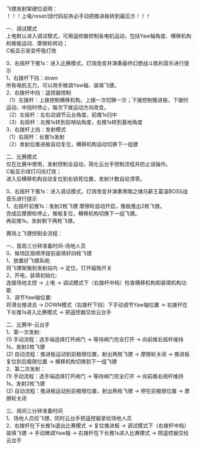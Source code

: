 飞镖发射架键位说明：  
！！！上电/reset/烧代码前务必手动把推进板转到最后方！！！

一、调试模式  
上电默认进入调试模式，可用遥控器控制各电机运动，包括Yaw轴角度、横移机构和推板运动、摩擦轮转动；  
C板显示渐变呼吸灯效

0、右摇杆下推1s：进入比赛模式，灯效改变并演奏最终幻想战斗胜利音乐进行提示  
1、右拨杆下挡：down  
  所有电机无力，可以用手微调Yaw轴、装填飞镖。  
2、右拨杆中挡：遥控器控制  
（1）左拨杆：上拨控制横移机构，上拨一次切换一次；下拨控制推进板，下拨时运动，中挡时停止，每次下拨运动方向改变。  
（2）左摇杆：左右动调节云台角度，前推1s归中  
（3）右摇杆：左推1s转到前哨站角度，右推1s转到基地角度  
3、右拨杆上挡：发射模式  
（1）右摇杆：长推1s发射  
（2）发射后推进板自动复位，横移机构自动切换下一组镖  

二、比赛模式  
仅在比赛中使用，发射控制全自动，简化云台手控制流程并防止误操作。  
C板显示绿灯闪烁灯效；  
进入后横移机构自动复位到右锁死位置，发射计数自动清零。  

0、右摇杆下推1s：进入调试模式，灯效改变并演奏黑暗之魂乌薪王葛温BOSS战音乐进行提示  
1、右摇杆前推1s：发射2枚飞镖
摩擦轮自动开启，推板推出2枚飞镖。  
完成后摩擦轮停止，推板复位，横移机构切换下一组飞镖。  
再前推1s，发射剩下两枚飞镖。  
                    
                
                   
赛场上飞镖控制全流程：
	
一、首局三分钟准备时间-场地人员  
0、候场区按顺序提前装填好四枚飞镖  
1、放置好飞镖系统:  
将飞镖架搬到发射站内 -> 定位，打开磁吸开关  
2、开电，装填初始化:  
连接场地主控 -> 上电 -> 调试模式下（右拨杆中档）检查横移机构和装填机构功能  
3、调节Yaw轴位置:  
将滑台推进去 -> DOWN模式（右拨杆下挡）下手动调节Yaw轴位置 -> 右拨杆在下长推1s进入比赛模式 -> 把遥控器交给云台手  

二、比赛中-云台手  
1、第一次发射:  
(1) 手动流程：选手端选择打开闸门 -> 等待闸门完全打开 -> 向前推右摇杆维持1s，发射2枚飞镖  
(2) 自动流程：推进板运动到前极限位置，射出两枚飞镖 -> 摩擦轮关闭 -> 推进板复位到后极限位置 -> 横移机构切换到下一组飞镖   
2、第二次发射：  
(1) 手动流程：选手端选择打开闸门 -> 等待闸门完全打开 -> 向前推右摇杆维持1s，发射2枚飞镖  
(2) 自动流程：推进板运动到前极限位置，射出两枚飞镖 -> 停在前极限位置 -> 摩擦轮关闭  
 
 三、局间三分钟准备时间  
1、场地人员捡飞镖，同时云台手把遥控器拿给场地人员  
2、右拨杆在下长推1s退出比赛模式 -> 复位推进板 -> 调试模式下（右拨杆中档）装填飞镖 -> 手动微调Yaw轴 -> 右拨杆在下长推1s进入比赛模式 -> 把遥控器交给云台手  

